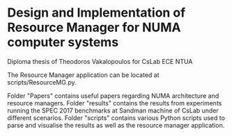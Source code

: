 # Design and Implementation of Resource Manager for NUMA computer systems
Diploma thesis of Theodoros Vakalopoulos for CsLab ECE NTUA

The Resource Manager application can be located at scripts/ResourceMG.py.

Folder "Papers" contains useful papers regarding NUMA architecture and resource managers.
Folder "results" contains the results from experiments running the SPEC 2017 benchmarks at Sandman machine of CsLab under different scenarios.
Folder "scripts" contains various Python scripts used to parse and visualise the results as well as the resource manager application.



